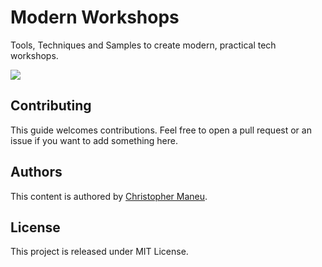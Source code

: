 # Modern Workshops

Tools, Techniques and Samples to create modern, practical tech workshops.

![](https://img.shields.io/github/license/cmaneu/modern-workshops)

## Contributing

This guide welcomes contributions. Feel free to open a pull request or an issue if you want to add
something here.

## Authors

This content is authored by [Christopher Maneu](https://www.maneu.net).

## License

This project is released under MIT License.
